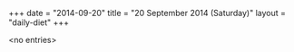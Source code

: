 +++
date = "2014-09-20"
title = "20 September 2014 (Saturday)"
layout = "daily-diet"
+++


\<no entries\>

